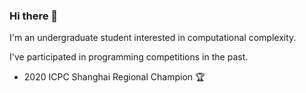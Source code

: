 ### Hi there 👋

I'm an undergraduate student interested in computational complexity.

I've participated in programming competitions in the past.

- 2020 ICPC Shanghai Regional Champion 🏆
